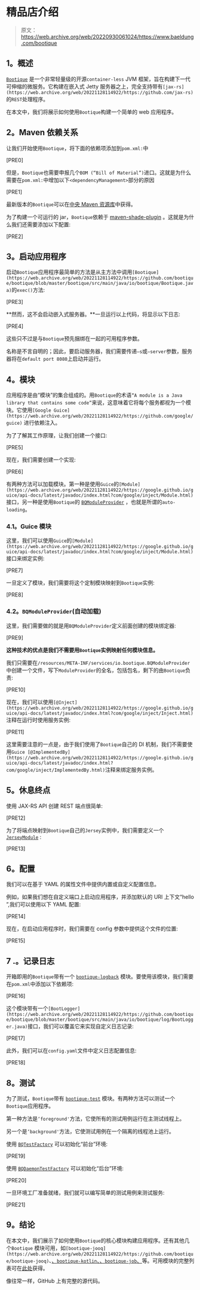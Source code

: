# 精品店介绍

> 原文：<https://web.archive.org/web/20220930061024/https://www.baeldung.com/bootique>

## **1。概述**

[`Bootique`](https://web.archive.org/web/20221128114922/http://bootique.io/) 是一个非常轻量级的开源`container-less` JVM 框架，旨在构建下一代可伸缩的微服务。它构建在嵌入式 Jetty 服务器之上，完全支持带有`[jax-rs](https://web.archive.org/web/20221128114922/https://github.com/jax-rs)`的`REST`处理程序。

在本文中，我们将展示如何使用`Bootique`构建一个简单的 web 应用程序。

## **2。Maven 依赖关系**

让我们开始使用`Bootique`，将下面的依赖项添加到`pom.xml:`中

[PRE0]

但是，`Bootique`也需要申报几个`BOM (“Bill of Material”)`进口。这就是为什么需要在`pom.xml:`中增加以下`<dependencyManagement>`部分的原因

[PRE1]

最新版本的`Bootique`可以在[中央 Maven 资源库](https://web.archive.org/web/20221128114922/https://search.maven.org/classic/#search%7Cga%7C1%7Cg%3A%22io.bootique%22)中获得。

为了构建一个可运行的 jar，`Bootique`依赖于 [maven-shade-plugin](https://web.archive.org/web/20221128114922/https://maven.apache.org/plugins/maven-shade-plugin/) 。这就是为什么我们还需要添加以下配置:

[PRE2]

## **3。启动应用程序**

启动`Bootique`应用程序最简单的方法是从主方法中调用`[Bootique](https://web.archive.org/web/20221128114922/https://github.com/bootique/bootique/blob/master/bootique/src/main/java/io/bootique/Bootique.java)`的`exec()`方法:

[PRE3]

**然而，这不会启动嵌入式服务器。**一旦运行以上代码，将显示以下日志:

[PRE4]

这些只不过是与`Bootique`预先捆绑在一起的可用程序参数。

名称是不言自明的；因此，要启动服务器，我们需要传递`–s`或`–server`参数，服务器将在`default port 8080`上启动并运行。

## **4。模块**

应用程序是由“模块”的集合组成的。用`Bootique`的术语`“A module is a Java library that contains some code”`来说，这意味着它将每个服务都视为一个模块。它使用`[Google Guice](https://web.archive.org/web/20221128114922/https://github.com/google/guice)` 进行依赖注入。

为了了解其工作原理，让我们创建一个接口:

[PRE5]

现在，我们需要创建一个实现:

[PRE6]

有两种方法可以加载模块。第一种是使用`Guice`的`[Module](https://web.archive.org/web/20221128114922/https://google.github.io/guice/api-docs/latest/javadoc/index.html?com/google/inject/Module.html)`接口，另一种是使用`Bootique`的 [`BQModuleProvider`](https://web.archive.org/web/20221128114922/https://github.com/bootique/bootique/blob/master/bootique/src/main/java/io/bootique/BQModuleProvider.java) ，也就是所谓的`auto-loading`。

### **4.1。Guice 模块**

这里，我们可以使用`Guice`的`[Module](https://web.archive.org/web/20221128114922/https://google.github.io/guice/api-docs/latest/javadoc/index.html?com/google/inject/Module.html)`接口来绑定实例:

[PRE7]

一旦定义了模块，我们需要将这个定制模块映射到`Bootique`实例:

[PRE8]

### **4.2。`BQModuleProvider`(自动加载)**

这里，我们需要做的就是用`BQModuleProvider`定义前面创建的模块绑定器:

[PRE9]

**这种技术的优点是我们不需要用`Bootique`实例映射任何模块信息。**

我们只需要在`/resources/META-INF/services/io.bootique.BQModuleProvider`中创建一个文件，写下`ModuleProvider`的全名，包括包名，剩下的由`Bootique`负责:

[PRE10]

现在，我们可以使用`[@Inject](https://web.archive.org/web/20221128114922/https://google.github.io/guice/api-docs/latest/javadoc/index.html?com/google/inject/Inject.html)`注释在运行时使用服务实例:

[PRE11]

这里需要注意的一点是，由于我们使用了`Bootique`自己的 DI 机制，我们不需要使用`Guice [@ImplementedBy](https://web.archive.org/web/20221128114922/https://google.github.io/guice/api-docs/latest/javadoc/index.html?com/google/inject/ImplementedBy.html)`注释来绑定服务实例。

## **5。休息终点**

使用 JAX-RS API 创建 REST 端点很简单:

[PRE12]

为了将端点映射到`Bootique`自己的`Jersey`实例中，我们需要定义一个 [`JerseyModule`](https://web.archive.org/web/20221128114922/https://github.com/bootique/bootique-jersey/blob/master/bootique-jersey/src/main/java/io/bootique/jersey/JerseyModule.java) :

[PRE13]

## **6。配置**

我们可以在基于 YAML 的属性文件中提供内置或自定义配置信息。

例如，如果我们想在自定义端口上启动应用程序，并添加默认的 URI 上下文“hello ”,我们可以使用以下 YAML 配置:

[PRE14]

现在，在启动应用程序时，我们需要在 config 参数中提供这个文件的位置:

[PRE15]

## 7 .**。记录日志**

开箱即用的`Bootique`带有一个 [`bootique-logback`](https://web.archive.org/web/20221128114922/http://bootique.io/docs/0/bootique-logback-docs/) 模块。要使用该模块，我们需要在`pom.xml`中添加以下依赖项:

[PRE16]

这个模块带有一个`[BootLogger](https://web.archive.org/web/20221128114922/https://github.com/bootique/bootique/blob/master/bootique/src/main/java/io/bootique/log/BootLogger.java)`接口，我们可以覆盖它来实现自定义日志记录:

[PRE17]

此外，我们可以在`config.yaml`文件中定义日志配置信息:

[PRE18]

## **8。测试**

为了测试，`Bootique`带有 [`bootique-test`](https://web.archive.org/web/20221128114922/https://github.com/bootique/bootique/tree/master/bootique-test) 模块。有两种方法可以测试一个`Bootique`应用程序。

第一种方法是`‘foreground'`方法，它使所有的测试用例运行在主测试线程上。

另一个是`‘background'`方法，它使测试用例在一个隔离的线程池上运行。

使用 [`BQTestFactory`](https://web.archive.org/web/20221128114922/https://github.com/bootique/bootique/blob/master/bootique-test/src/main/java/io/bootique/test/junit/BQTestFactory.java) 可以初始化“前台”环境:

[PRE19]

使用 [`BQDaemonTestFactory`](https://web.archive.org/web/20221128114922/https://github.com/bootique/bootique/blob/master/bootique-test/src/main/java/io/bootique/test/junit/BQDaemonTestFactory.java) 可以初始化“后台”环境:

[PRE20]

一旦环境工厂准备就绪，我们就可以编写简单的测试用例来测试服务:

[PRE21]

## **9。结论**

在本文中，我们展示了如何使用`Bootique`的核心模块构建应用程序。还有其他几个`Bootique` 模块可用，如`[bootique-jooq](https://web.archive.org/web/20221128114922/https://github.com/bootique/bootique-jooq)`、[、`bootique-kotlin`、](https://web.archive.org/web/20221128114922/https://github.com/bootique/bootique-kotlin)[、`bootique-job`、](https://web.archive.org/web/20221128114922/https://github.com/bootique/bootique-job)等。可用模块的完整列表可在[此处](https://web.archive.org/web/20221128114922/https://github.com/bootique)获得。

像往常一样，GitHub 上有完整的源代码。